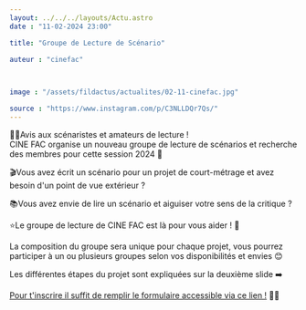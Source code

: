 ```yaml
---
layout: ../../../layouts/Actu.astro
date : "11-02-2024 23:00"

title: "Groupe de Lecture de Scénario"

auteur : "cinefac" 

 

image : "/assets/fildactus/actualites/02-11-cinefac.jpg"

source : "https://www.instagram.com/p/C3NLLDQr7Qs/"
---
```


✍🏻Avis aux scénaristes et amateurs de lecture !  
CINE FAC organise un nouveau groupe de lecture de scénarios et recherche des membres pour cette session 2024 📄

🎬Vous avez écrit un scénario pour un projet de court-métrage et avez besoin d'un point de vue extérieur ?

📚Vous avez envie de lire un scénario et aiguiser votre sens de la critique ?

⭐Le groupe de lecture de CINE FAC est là pour vous aider ! 📖

La composition du groupe sera unique pour chaque projet, vous pourrez participer à un ou plusieurs groupes selon vos disponibilités et envies 😊

Les différentes étapes du projet sont expliquées sur la deuxième slide ➡️

[Pour t'inscrire il suffit de remplir le formulaire accessible via ce lien !](http://www.cinefac.fr/ap.asp?EvID=456) ✍🏻